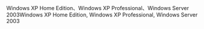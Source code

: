 <span data-ttu-id="63f54-101">Windows XP Home Edition、Windows XP Professional、Windows Server 2003</span><span class="sxs-lookup"><span data-stu-id="63f54-101">Windows XP Home Edition, Windows XP Professional, Windows Server 2003</span></span>